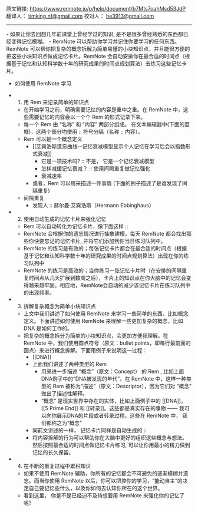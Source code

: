 原文链接: https://www.remnote.io/p/help/document/b7Mts7oahMsd53JdP
翻译人： timking.nf@gmail.com
校对人： he3913@gmail.com
 
<hr/>
- 如果让你去回想几年前课堂上曾经学过的知识, 是不是很多曾经熟悉的东西都已经变得记忆模糊。
- RemNote 可以帮助你学习并记住你要学习的任何东西。RemNote 可以帮你把复杂的概念拆解为简单易懂的小块知识点，并且能很方便的把这些小块知识点做成记忆卡片。RemNote 会自动安排你在最合适的时间点（根据基于记忆和认知科学数十年的研究成果的时间点规划算法）去练习这些记忆卡片。

- 如何使用 RemNote 学习

- 1. 用 Rem 来记录简单的知识点
	- 在开始学习之前，明确需要记忆的内容是重中之重。在 RemNote 中，这些需要记忆的内容会以一个个 Rem 的形式记录下来。
	- 每一个 Rem 由 “名称” 和 “内容” 两部分组成。 在文本编辑器中(下面的蓝框)，这两个部分均使用 :: 符号分隔（名称 :: 内容）。
	- Rem 可以是一个概念定义
		- [[艾宾浩斯遗忘曲线--记忆衰减模型显示个人记忆在学习后会以指数形式衰减]]
		   - 它是一项技术吗? :: 不是， 它是一个记忆衰减模型
		   - 怎样减缓记忆衰减？ :: 使用间隔重复做记忆强化
		   - 衰减速率 
        - 或者，Rem 可以用来描述一件事情 (下面的例子描述了是谁发现了间隔重复)
	- 间隔重复
	  - 发现人 :: 赫尔曼·艾宾浩斯（Hermann Ebbinghaus）

- 2. 使用自动生成的记忆卡片来强化记忆
	- Rem 可以自动转化为记忆卡片，像下面这样 ::
	- RemNote 会根据你的遗忘情况进行抽象建模。每天 RemNote 都会找出那些你快要忘记的记忆卡片, 并将它们添加到你当日练习队列中。
	- RemNote 的练习是有效的；每张记忆卡片都会在最合适的时间点（根据基于记忆和认知科学数十年的研究成果的时间点规划算法）出现在你的练习队列中
	- RemNote 的练习是高效的；当你练习一张记忆卡片时（在安排的间隔重复时间点从几天扩展到数周之后），卡片上的知识点在你大脑中的记忆会变得越来越牢固。相应地，RemNote会自动的减少该记忆卡片在练习队列中的出现频率。

- 3. 拆解复杂概念为简单小块知识点
	- 上文中我们讲述了如何使用 RemNote 来学习一些简单的东西，比如概念定义。下面讲述如何使用 RemNote 来理解一些更加复杂的概念，比如 DNA 是如何工作的。
	- 把复杂的概念拆分为简单的小块知识点，会更加方便我理解。在 RemNote 中，我们使用圆点符号（原文：bullet points，即每行最前面的圆点）来进行概念拆解。下面用例子来说明这一过程：
		- [[DNA]]
		- 上面我们讲述了两种类型的 Rem
			- 用来进一步描述 “概念”（原文：Concept） 的 Rem , 比如上面DNA例子中的“DNA被发现的年代”。在 RemNote 中，这样一种类型的 Rem 被称为“描述”（原文：Descriptor），因为它们对 “概念” 做出了描述性解释。
			- “概念” 是现实世界中存在的实体，比如上面例子中的 [[DNA]]，[[5 Prime End]] 和 [[转录]]。这些都是真实存在的事物 —— 我可以向你展示DNA的片段或者转录过程。这些在 RemNote 中， 我们都称之为“概念” 
		- 同前文讲述的一样， 记忆卡片同样是自动生成的 :: 
		- 将内容拆解的行为可以帮助你在大脑中更好的组织这些概念与想法。然后按照最合适的时间点做记忆卡片练习, 可以让你用最小的精力做到记忆的长久保留。

- 4. 在不断的重复过程中累积知识
	- 如果不使用 RemNote 辅助，你所有的记忆都会不可避免的逐渐模糊并遗忘。而当你使用 RemNote 以后，你可以把控你的学习，“能动自主”的决定自己要记忆些什么，以及你如何去认知你所在的这个世界。
	- 看到这里， 你是不是已经迫不及待想要用 RemNote 来强化你的记忆了呢?